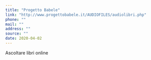 ```yaml
---
title: "Progetto Babele"
link: "http://www.progettobabele.it/AUDIOFILES/audiolibri.php"
phone: ""
mail: ""
address: ""
source: ""
date: 2020-04-02
---
```


Ascoltare libri online
